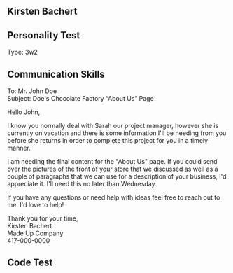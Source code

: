 ## Kirsten Bachert

## Personality Test

Type: 3w2

## Communication Skills

To: Mr. John Doe <br>
Subject: Doe's Chocolate Factory “About Us” Page

Hello John,

I know you normally deal with Sarah our project manager, however she is currently on vacation and there is some information I'll be needing from you before she returns in order to complete this project for you in a timely manner.

I am needing the final content for the "About Us" page. If you could send over the pictures of the front of your store that we discussed as well as a couple of paragraphs that we can use for a description of your business, I'd appreciate it. I'll need this no later than Wednesday.

If you have any questions or need help with ideas feel free to reach out to me. I'd love to help!

Thank you for your time,<br>
Kirsten Bachert<br>
Made Up Company<br>
417-000-0000

## Code Test
